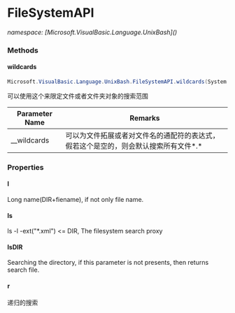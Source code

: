 ﻿# FileSystemAPI
_namespace: [Microsoft.VisualBasic.Language.UnixBash](<a href="#" onClick="load('/docs/Microsoft.VisualBasic.Language.UnixBash/index.md')"></a>)_





### Methods

#### wildcards
```csharp
Microsoft.VisualBasic.Language.UnixBash.FileSystemAPI.wildcards(System.String[])
```
可以使用这个来限定文件或者文件夹对象的搜索范围

|Parameter Name|Remarks|
|--------------|-------|
|__wildcards|可以为文件拓展或者对文件名的通配符的表达式，假若这个是空的，则会默认搜索所有文件*.*|



### Properties

#### l
Long name(DIR+fiename), if not only file name.
#### ls
ls -l -ext("*.xml") <= DIR, The filesystem search proxy
#### lsDIR
Searching the directory, if this parameter is not presents, then returns search file.
#### r
递归的搜索
